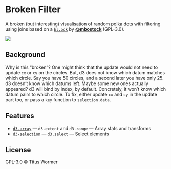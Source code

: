 # Broken Filter

A broken (but interesting) visualisation of random polka dots with filtering
using joins based on a [`bl.ock`][block] by [**@mbostock**][block-author]
(GPL-3.0).

[![][cover]][url]

## Background

Why is this “broken”?  One might think that the update would not need to update
`cx` or `cy` on the circles.  But, d3 does not know which datum matches which
circle.  Say you have 50 circles, and a second later you have only 25.
d3 doesn’t know which datums left.  Maybe some new ones actually appeared?
d3 will bind by index, by default.  Concretely, it won’t know which datum
pairs to which circle. To fix, either update `cx` and `cy` in the update part
too, or pass a `key` function to `selection.data`.

## Features

*   [`d3-array`](https://github.com/d3/d3-array#api-reference)
    — `d3.extent` and `d3.range`
    — Array stats and transforms
*   [`d3-selection`](https://github.com/d3/d3-selection#api-reference)
    — `d3.select`
    — Select elements

## License

GPL-3.0 © Titus Wormer

[block]: https://bl.ocks.org/mbostock/3127661b6f13f9316be745e77fdfb084

[block-author]: https://github.com/mbostock

[cover]: preview.png

[url]: https://cmda-fe3.github.io/course-17-18/class-5/filter-broken/
